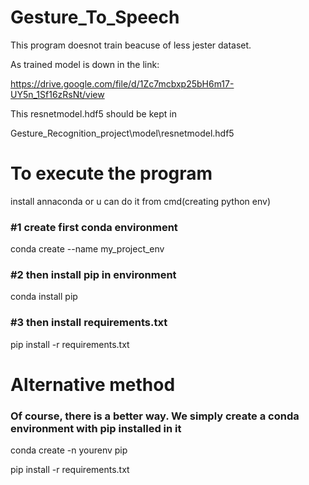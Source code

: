 # Gesture_To_Speech

This program doesnot train beacuse of less jester dataset.

As trained model is down in the link:

https://drive.google.com/file/d/1Zc7mcbxp25bH6m17-UY5n_1Sf16zRsNt/view

This resnetmodel.hdf5 should be kept in 

Gesture_Recognition_project\model\resnetmodel.hdf5

# To execute the program 

install annaconda or u can do it from cmd(creating python env)

### #1 create first conda environment

conda create --name my_project_env

### #2 then install pip in environment 

conda install pip

### #3 then install requirements.txt 

pip install -r requirements.txt

# Alternative method ###
### Of course, there is a better way. We simply create a conda environment with pip installed in it ###

conda create -n yourenv pip 

pip install -r requirements.txt

